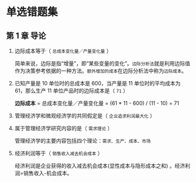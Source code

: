 # 单选错题集

## 第 1 章 导论

1. 边际成本等于（ `总成本变化量／产量变化量` ）

   简单来说，边际是指“增量”，即“某些变量的变化”。`边际分析法`就是利用边际值作为决策参考依据的一种方法。`额外增加的成本`在边际分析法中称为`边际成本`。

2. 已知产量是 10 单位时的总成本是 600，当产量是 11 单位时的平均成本为 61，那么生产 11 单位产品时的边际成本是（ `71` ）

   **边际成本** = 总成本变化量／产量变化量 = (61 \* 11 - 600) / (11 - 10) = 71

3. 管理经济学和微观经济学的共同假定是（ `企业追求利润最大化` ）

4. 属于管理经济学研究内容的是（ `需求理论` ）

   管理经济学的主要内容包括四个理论：`需求、生产、成本、市场`

5. 经济利润等于（ `销售收入减去机会成本` ）

   经济利润是企业获得的收入减去机会成本(显性成本与隐形成本之和) 。经济利润=销售收入-机会成本。
